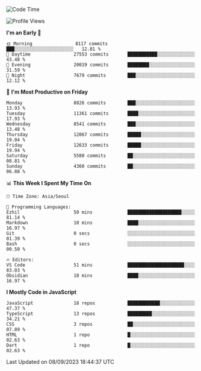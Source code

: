 <!--START_SECTION:waka-->
![Code Time](http://img.shields.io/badge/Code%20Time-5%2C327%20hrs%2015%20mins-blue)

![Profile Views](http://img.shields.io/badge/Profile%20Views-0-blue)

**I'm an Early 🐤** 

```text
🌞 Morning                8117 commits        ███░░░░░░░░░░░░░░░░░░░░░░   12.81 % 
🌆 Daytime                27553 commits       ███████████░░░░░░░░░░░░░░   43.48 % 
🌃 Evening                20019 commits       ████████░░░░░░░░░░░░░░░░░   31.59 % 
🌙 Night                  7679 commits        ███░░░░░░░░░░░░░░░░░░░░░░   12.12 % 
```
📅 **I'm Most Productive on Friday** 

```text
Monday                   8826 commits        ███░░░░░░░░░░░░░░░░░░░░░░   13.93 % 
Tuesday                  11361 commits       ████░░░░░░░░░░░░░░░░░░░░░   17.93 % 
Wednesday                8541 commits        ███░░░░░░░░░░░░░░░░░░░░░░   13.48 % 
Thursday                 12067 commits       █████░░░░░░░░░░░░░░░░░░░░   19.04 % 
Friday                   12633 commits       █████░░░░░░░░░░░░░░░░░░░░   19.94 % 
Saturday                 5580 commits        ██░░░░░░░░░░░░░░░░░░░░░░░   08.81 % 
Sunday                   4360 commits        ██░░░░░░░░░░░░░░░░░░░░░░░   06.88 % 
```


📊 **This Week I Spent My Time On** 

```text
🕑︎ Time Zone: Asia/Seoul

💬 Programming Languages: 
Ezhil                    50 mins             ████████████████████░░░░░   81.14 % 
Markdown                 10 mins             ████░░░░░░░░░░░░░░░░░░░░░   16.97 % 
Git                      0 secs              ░░░░░░░░░░░░░░░░░░░░░░░░░   01.39 % 
Bash                     0 secs              ░░░░░░░░░░░░░░░░░░░░░░░░░   00.50 % 

🔥 Editors: 
VS Code                  51 mins             █████████████████████░░░░   83.03 % 
Obsidian                 10 mins             ████░░░░░░░░░░░░░░░░░░░░░   16.97 % 
```

**I Mostly Code in JavaScript** 

```text
JavaScript               18 repos            ████████████░░░░░░░░░░░░░   47.37 % 
TypeScript               13 repos            █████████░░░░░░░░░░░░░░░░   34.21 % 
CSS                      3 repos             ██░░░░░░░░░░░░░░░░░░░░░░░   07.89 % 
HTML                     1 repo              █░░░░░░░░░░░░░░░░░░░░░░░░   02.63 % 
Dart                     1 repo              █░░░░░░░░░░░░░░░░░░░░░░░░   02.63 % 
```




 Last Updated on 08/09/2023 18:44:37 UTC
<!--END_SECTION:waka-->
